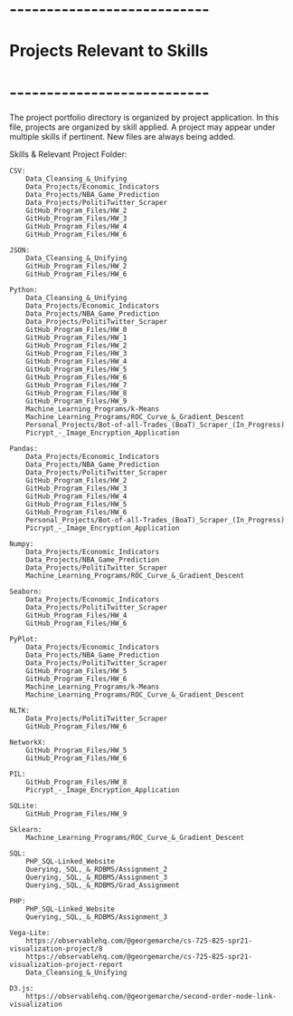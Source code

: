 # --------------------------- #
# Projects Relevant to Skills #
# --------------------------- #

The project portfolio directory is organized by project application. In this file, projects are organized by skill applied. A project may appear under multiple skills if pertinent. New files are always being added.

Skills & Relevant Project Folder:

    CSV:
        Data_Cleansing_&_Unifying
        Data_Projects/Economic_Indicators
        Data_Projects/NBA_Game_Prediction
        Data_Projects/PolitiTwitter_Scraper
        GitHub_Program_Files/HW_2
        GitHub_Program_Files/HW_3
        GitHub_Program_Files/HW_4
        GitHub_Program_Files/HW_6
    
    JSON:
        Data_Cleansing_&_Unifying
        GitHub_Program_Files/HW_2
        GitHub_Program_Files/HW_6

    Python:
        Data_Cleansing_&_Unifying
        Data_Projects/Economic_Indicators
        Data_Projects/NBA_Game_Prediction
        Data_Projects/PolitiTwitter_Scraper
        GitHub_Program_Files/HW_0
        GitHub_Program_Files/HW_1
        GitHub_Program_Files/HW_2
        GitHub_Program_Files/HW_3
        GitHub_Program_Files/HW_4
        GitHub_Program_Files/HW_5
        GitHub_Program_Files/HW_6
        GitHub_Program_Files/HW_7
        GitHub_Program_Files/HW_8
        GitHub_Program_Files/HW_9
        Machine_Learning_Programs/k-Means
        Machine_Learning_Programs/ROC_Curve_&_Gradient_Descent
        Personal_Projects/Bot-of-all-Trades_(BoaT)_Scraper_(In_Progress)
        Picrypt_-_Image_Encryption_Application

    Pandas:
        Data_Projects/Economic_Indicators
        Data_Projects/NBA_Game_Prediction
        Data_Projects/PolitiTwitter_Scraper
        GitHub_Program_Files/HW_2
        GitHub_Program_Files/HW_3
        GitHub_Program_Files/HW_4
        GitHub_Program_Files/HW_5
        GitHub_Program_Files/HW_6
        Personal_Projects/Bot-of-all-Trades_(BoaT)_Scraper_(In_Progress)
        Picrypt_-_Image_Encryption_Application

    Numpy:
        Data_Projects/Economic_Indicators
        Data_Projects/NBA_Game_Prediction
        Data_Projects/PolitiTwitter_Scraper
        Machine_Learning_Programs/ROC_Curve_&_Gradient_Descent

    Seaborn:
        Data_Projects/Economic_Indicators
        Data_Projects/PolitiTwitter_Scraper
        GitHub_Program_Files/HW_4
        GitHub_Program_Files/HW_6

    PyPlot:
        Data_Projects/Economic_Indicators
        Data_Projects/NBA_Game_Prediction
        Data_Projects/PolitiTwitter_Scraper
        GitHub_Program_Files/HW_5
        GitHub_Program_Files/HW_6
        Machine_Learning_Programs/k-Means
        Machine_Learning_Programs/ROC_Curve_&_Gradient_Descent

    NLTK:
        Data_Projects/PolitiTwitter_Scraper
        GitHub_Program_Files/HW_6

    NetworkX:
        GitHub_Program_Files/HW_5
        GitHub_Program_Files/HW_6

    PIL:
        GitHub_Program_Files/HW_8
        Picrypt_-_Image_Encryption_Application

    SQLite:
        GitHub_Program_Files/HW_9

    Sklearn:
        Machine_Learning_Programs/ROC_Curve_&_Gradient_Descent

    SQL:
        PHP_SQL-Linked_Website
        Querying,_SQL,_&_RDBMS/Assignment_2
        Querying,_SQL,_&_RDBMS/Assignment_3
        Querying,_SQL,_&_RDBMS/Grad_Assignment

    PHP:
        PHP_SQL-Linked_Website
        Querying,_SQL,_&_RDBMS/Assignment_3

    Vega-Lite:
        https://observablehq.com/@georgemarche/cs-725-825-spr21-visualization-project/8
        https://observablehq.com/@georgemarche/cs-725-825-spr21-visualization-project-report
        Data_Cleansing_&_Unifying

    D3.js:
        https://observablehq.com/@georgemarche/second-order-node-link-visualization